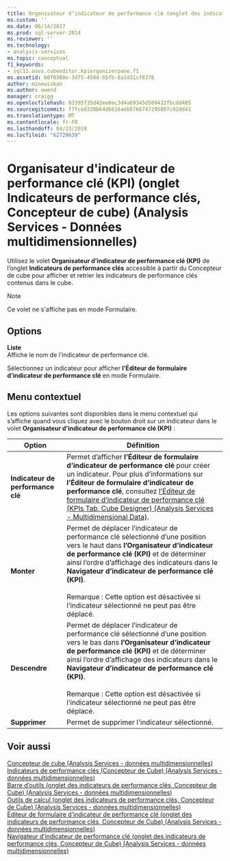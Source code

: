 ```yaml
---
title: Organisateur d’indicateur de performance clé (onglet des indicateurs de performance clés, Concepteur de Cube) (Analysis Services - données multidimensionnelles) | Microsoft Docs
ms.custom: ''
ms.date: 06/14/2017
ms.prod: sql-server-2014
ms.reviewer: ''
ms.technology:
- analysis-services
ms.topic: conceptual
f1_keywords:
- sql12.asvs.cubeeditor.kpiorganizerpane.f1
ms.assetid: b0f0388e-3d75-450d-b5fb-8a1d31cf8376
author: minewiskan
ms.author: owend
manager: craigg
ms.openlocfilehash: 03395f35d42ee8ec3d4a69345d509432fbcdd485
ms.sourcegitcommit: f7fced330b64d6616aeb8766747295807c92dd41
ms.translationtype: MT
ms.contentlocale: fr-FR
ms.lasthandoff: 04/23/2019
ms.locfileid: "62729639"
---
```

# <a name="kpi-organizer-kpis-tab-cube-designer-analysis-services---multidimensional-data"></a>Organisateur d'indicateur de performance clé (KPI) (onglet Indicateurs de performance clés, Concepteur de cube) (Analysis Services - Données multidimensionnelles)
  Utilisez le volet **Organisateur d’indicateur de performance clé (KPI)** de l’onglet **Indicateurs de performance clés** accessible à partir du Concepteur de cube pour afficher et retrier les indicateurs de performance clés contenus dans le cube.  
  
> [!NOTE]  
>  Ce volet ne s'affiche pas en mode Formulaire.  
  
## <a name="options"></a>Options  
 **Liste**  
 Affiche le nom de l'indicateur de performance clé.  
  
 Sélectionnez un indicateur pour afficher **l’Éditeur de formulaire d’indicateur de performance clé** en mode Formulaire.  
  
## <a name="context-menu"></a>Menu contextuel  
 Les options suivantes sont disponibles dans le menu contextuel qui s’affiche quand vous cliquez avec le bouton droit sur un indicateur dans le volet **Organisateur d’indicateur de performance clé (KPI)** :  
  
|Option|Définition|  
|------------|----------------|  
|**Indicateur de performance clé**|Permet d’afficher **l’Éditeur de formulaire d’indicateur de performance clé** pour créer un indicateur. Pour plus d’informations sur **l’Éditeur de formulaire d’indicateur de performance clé**, consultez [l’Éditeur de formulaire d’indicateur de performance clé &#40;KPIs Tab, Cube Designer&#41; &#40;Analysis Services - Multidimensional Data&#41;](kpi-form-editor-kpis-tab-cube-designer-analysis-services-multidimensional-data.md).|  
|**Monter**|Permet de déplacer l’indicateur de performance clé sélectionné d’une position vers le haut dans **l’Organisateur d’indicateur de performance clé (KPI)** et de déterminer ainsi l’ordre d’affichage des indicateurs dans le **Navigateur d’indicateur de performance clé (KPI)**.<br /><br /> Remarque : Cette option est désactivée si l’indicateur sélectionné ne peut pas être déplacé.|  
|**Descendre**|Permet de déplacer l’indicateur de performance clé sélectionné d’une position vers le bas dans **l’Organisateur d’indicateur de performance clé (KPI)** et de déterminer ainsi l’ordre d’affichage des indicateurs dans le **Navigateur d’indicateur de performance clé (KPI)**.<br /><br /> Remarque : Cette option est désactivée si l’indicateur sélectionné ne peut pas être déplacé.|  
|**Supprimer**|Permet de supprimer l'indicateur sélectionné.|  
  
## <a name="see-also"></a>Voir aussi  
 [Concepteur de cube &#40;Analysis Services - données multidimensionnelles&#41;](cube-designer-analysis-services-multidimensional-data.md)   
 [Indicateurs de performance clés &#40;Concepteur de Cube&#41; &#40;Analysis Services - données multidimensionnelles&#41;](kpis-cube-designer-analysis-services-multidimensional-data.md)   
 [Barre d’outils &#40;onglet des indicateurs de performance clés, Concepteur de Cube&#41; &#40;Analysis Services - données multidimensionnelles&#41;](toolbar-kpis-tab-cube-designer-analysis-services-multidimensional-data.md)   
 [Outils de calcul &#40;onglet des indicateurs de performance clés, Concepteur de Cube&#41; &#40;Analysis Services - données multidimensionnelles&#41;](calculation-tools-kpis-cube-designer-analysis-services-multidimensional-data.md)   
 [Éditeur de formulaire d’indicateur de performance clé &#40;onglet des indicateurs de performance clés, Concepteur de Cube&#41; &#40;Analysis Services - données multidimensionnelles&#41;](kpi-form-editor-kpis-tab-cube-designer-analysis-services-multidimensional-data.md)   
 [Navigateur d’indicateur de performance clé &#40;onglet des indicateurs de performance clés, Concepteur de Cube&#41; &#40;Analysis Services - données multidimensionnelles&#41;](kpi-browser-kpis-tab-cube-designer-analysis-services-multidimensional-data.md)  
  
  
